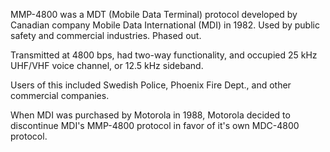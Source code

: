 MMP-4800 was a MDT (Mobile Data Terminal) protocol developed by Canadian company Mobile Data International (MDI) in 1982. Used by public safety and commercial industries. Phased out.

Transmitted at 4800 bps, had two-way functionality, and occupied 25 kHz UHF/VHF voice channel, or 12.5 kHz sideband.

Users of this included Swedish Police, Phoenix Fire Dept., and other commercial companies.

When MDI was purchased by Motorola in 1988, Motorola decided to discontinue MDI's MMP-4800 protocol in favor of it's own MDC-4800 protocol.